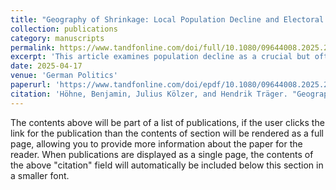 ```yaml
---
title: "Geography of Shrinkage: Local Population Decline and Electoral Support for the Anti-establishment Parties AfD and BSW in East German State Elections"
collection: publications
category: manuscripts
permalink: https://www.tandfonline.com/doi/full/10.1080/09644008.2025.2489409
excerpt: 'This article examines population decline as a crucial but often overlooked explanatory factor for the electoral success of anti-establishment parties. This is surprising, as population decline is often associated with developments linked to anti-establishment voting behavior, such as the deterioration of local public services. While many post-industrial societies contend with some form of demographic decline, East Germany stands out as a particularly relevant case, largely due to severe population loss caused by internal emigration following German reunification. Our comparative study draws on a novel dataset of local population development since 1995 in 1421 municipalities to investigate the impact of population shrinkage on support for the AfD and BSW in the 2024 state elections in Brandenburg, Saxony, and Thuringia. Our findings reveal a strong link between long-term population decline and increased support for the AfD, while no such effect is found for the BSW.'
date: 2025-04-17
venue: 'German Politics'
paperurl: 'https://www.tandfonline.com/doi/epdf/10.1080/09644008.2025.2489409?needAccess=true'
citation: 'Höhne, Benjamin, Julius Kölzer, and Hendrik Träger. "Geography of Shrinkage: Local Population Decline and Electoral Support for the Anti-establishment Parties AfD and BSW in East German State Elections." German Politics (2025): 1-29.'
---
```

The contents above will be part of a list of publications, if the user clicks the link for the publication than the contents of section will be rendered as a full page, allowing you to provide more information about the paper for the reader. When publications are displayed as a single page, the contents of the above "citation" field will automatically be included below this section in a smaller font.
